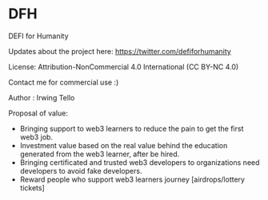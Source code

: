 # DFH
DEFI for Humanity

Updates about the project here:
https://twitter.com/defiforhumanity

License: Attribution-NonCommercial 4.0 International (CC BY-NC 4.0)

Contact me for commercial use :)

Author : Irwing Tello

Proposal of value: 
- Bringing support to web3 learners to reduce the pain to get the first web3 job.
- Investment value based on the real value behind the education generated from the web3 learner, after be hired.
- Bringing certificated and trusted web3 developers to organizations need developers to avoid fake developers.
- Reward people who support web3 learners journey [airdrops/lottery tickets] 
